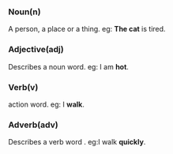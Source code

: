 
### Noun(n)
A person, a place or a thing.
eg: **The cat** is tired.

### Adjective(adj)
Describes a noun word.
eg: I am **hot**.

### Verb(v)
action word.
eg: I **walk**.

### Adverb(adv)
Describes a verb word .
eg:I walk **quickly**.
